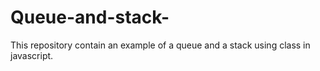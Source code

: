 # Queue-and-stack-
This repository contain an example of a queue and a stack using class in javascript. 
